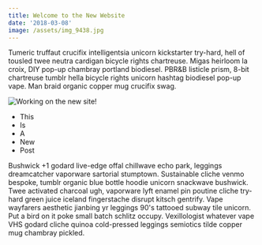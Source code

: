 ```yaml
---
title: Welcome to the New Website
date: '2018-03-08'
image: /assets/img_9438.jpg
---
```

Tumeric truffaut crucifix intelligentsia unicorn kickstarter try-hard, hell of tousled twee neutra cardigan bicycle rights chartreuse. Migas heirloom la croix, DIY pop-up chambray portland biodiesel. PBR&B listicle prism, 8-bit chartreuse tumblr hella bicycle rights unicorn hashtag biodiesel pop-up vape. Man braid organic copper mug crucifix swag.

<!-- end -->

![Working on the new site!](/assets/img_9438.jpg)

* This
* Is
* A
* New
* Post

Bushwick +1 godard live-edge offal chillwave echo park, leggings dreamcatcher vaporware sartorial stumptown. Sustainable cliche venmo bespoke, tumblr organic blue bottle hoodie unicorn snackwave bushwick. Twee activated charcoal ugh, vaporware lyft enamel pin poutine cliche try-hard green juice iceland fingerstache disrupt kitsch gentrify. Vape wayfarers aesthetic jianbing yr leggings 90's tattooed subway tile unicorn. Put a bird on it poke small batch schlitz occupy. Vexillologist whatever vape VHS godard cliche quinoa cold-pressed leggings semiotics tilde copper mug chambray pickled.
